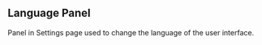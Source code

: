 Language Panel
--------------

Panel in Settings page used to change the language of the user interface.
